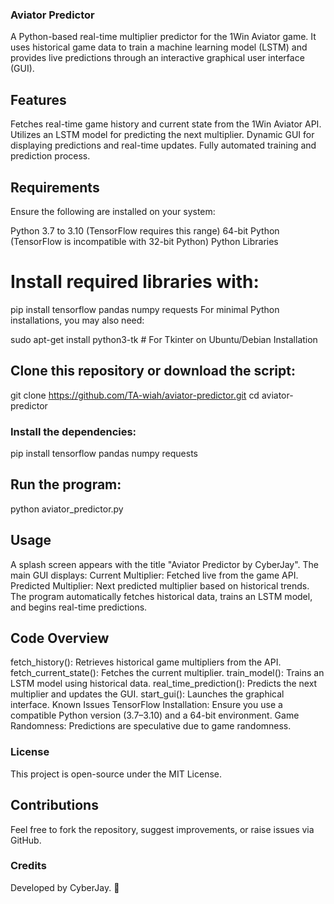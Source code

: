 ### Aviator Predictor
A Python-based real-time multiplier predictor for the 1Win Aviator game. It uses historical game data to train a machine learning model (LSTM) and provides live predictions through an interactive graphical user interface (GUI).

## Features
Fetches real-time game history and current state from the 1Win Aviator API.
Utilizes an LSTM model for predicting the next multiplier.
Dynamic GUI for displaying predictions and real-time updates.
Fully automated training and prediction process.

## Requirements
Ensure the following are installed on your system:

Python 3.7 to 3.10 (TensorFlow requires this range)
64-bit Python (TensorFlow is incompatible with 32-bit Python)
Python Libraries
# Install required libraries with:


pip install tensorflow pandas numpy requests
For minimal Python installations, you may also need:

sudo apt-get install python3-tk  # For Tkinter on Ubuntu/Debian
Installation

## Clone this repository or download the script:

git clone https://github.com/TA-wiah/aviator-predictor.git
cd aviator-predictor

### Install the dependencies:
pip install tensorflow pandas numpy requests

## Run the program:

python aviator_predictor.py

## Usage
A splash screen appears with the title "Aviator Predictor by CyberJay".
The main GUI displays:
Current Multiplier: Fetched live from the game API.
Predicted Multiplier: Next predicted multiplier based on historical trends.
The program automatically fetches historical data, trains an LSTM model, and begins real-time predictions.

## Code Overview
fetch_history(): Retrieves historical game multipliers from the API.
fetch_current_state(): Fetches the current multiplier.
train_model(): Trains an LSTM model using historical data.
real_time_prediction(): Predicts the next multiplier and updates the GUI.
start_gui(): Launches the graphical interface.
Known Issues
TensorFlow Installation: Ensure you use a compatible Python version (3.7–3.10) and a 64-bit environment.
Game Randomness: Predictions are speculative due to game randomness.

### License
This project is open-source under the MIT License.

## Contributions
Feel free to fork the repository, suggest improvements, or raise issues via GitHub.

### Credits
Developed by CyberJay. 🎉
